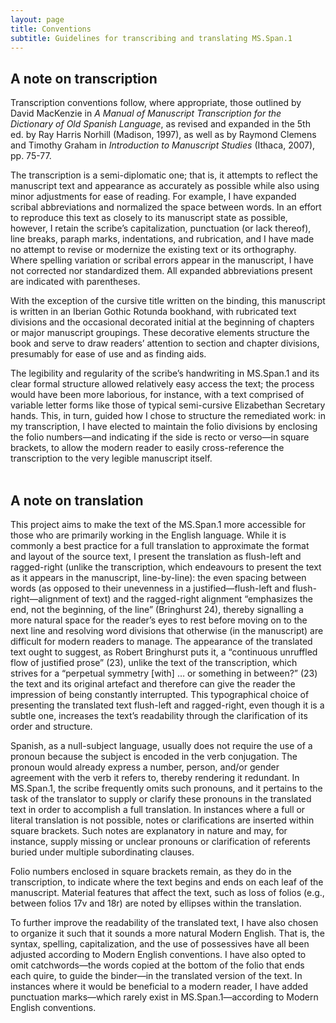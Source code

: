 ```yaml
---
layout: page
title: Conventions
subtitle: Guidelines for transcribing and translating MS.Span.1
---
```


## A note on transcription
Transcription conventions follow, where appropriate, those outlined by David MacKenzie in _A Manual of Manuscript Transcription for the Dictionary of Old Spanish Language_, as revised and expanded in the 5th ed. by Ray Harris Norhill (Madison, 1997), as well as by Raymond Clemens and Timothy Graham in _Introduction to Manuscript Studies_ (Ithaca, 2007), pp. 75-77.

The transcription is a semi-diplomatic one; that is, it attempts to reflect the manuscript text and appearance as accurately as possible while also using minor adjustments for ease of reading. For example, I have expanded scribal abbreviations and normalized the space between words. In an effort to reproduce this text as closely to its manuscript state as possible, however, I retain the scribe’s capitalization, punctuation (or lack thereof), line breaks, paraph marks, indentations, and rubrication, and I have made no attempt to revise or modernize the existing text or its orthography. Where spelling variation or scribal errors appear in the manuscript, I have not corrected nor standardized them. All expanded abbreviations present are indicated with parentheses.

With the exception of the cursive title written on the binding, this manuscript is written in an Iberian Gothic Rotunda bookhand, with rubricated text divisions and the occasional decorated initial at the beginning of chapters or major manuscript groupings. These decorative elements structure the book and serve to draw readers’ attention to section and chapter divisions, presumably for ease of use and as finding aids.

The legibility and regularity of the scribe’s handwriting in MS.Span.1 and its clear formal structure allowed relatively easy access the text; the process would have been more laborious, for instance, with a text comprised of variable letter forms like those of typical semi-cursive Elizabethan Secretary hands. This, in turn, guided how I chose to structure the remediated work: in my transcription, I have elected to maintain the folio divisions by enclosing the folio numbers—and indicating if the side is recto or verso—in square brackets, to allow the modern reader to easily cross-reference the transcription to the very legible manuscript itself.
<br>
<br>
## A note on translation
This project aims to make the text of the MS.Span.1 more accessible for those who are primarily working in the English language. While it is commonly a best practice for a full translation to approximate the format and layout of the source text, I present the translation as flush-left and ragged-right (unlike the transcription, which endeavours to present the text as it appears in the manuscript, line-by-line): the even spacing between words (as opposed to their unevenness in a justified—flush-left and flush-right—alignment of text) and the ragged-right alignment “emphasizes the end, not the beginning, of the line” (Bringhurst 24), thereby signalling a more natural space for the reader’s eyes to rest before moving on to the next line and resolving word divisions that otherwise (in the manuscript) are difficult for modern readers to manage. The appearance of the translated text ought to suggest, as Robert Bringhurst puts it, a “continuous unruffled flow of justified prose” (23), unlike the text of the transcription, which strives for a “perpetual symmetry \[with\] … or something in between?” (23) the text and its original artefact and therefore can give the reader the impression of being constantly interrupted. This typographical choice of presenting the translated text flush-left and ragged-right, even though it is a subtle one, increases the text’s readability through the clarification of its order and structure.

Spanish, as a null-subject language, usually does not require the use of a pronoun because the subject is encoded in the verb conjugation. The pronoun would already express a number, person, and/or gender agreement with the verb it refers to, thereby rendering it redundant. In MS.Span.1, the scribe frequently omits such pronouns, and it pertains to the task of the translator to supply or clarify these pronouns in the translated text in order to accomplish a full translation. In instances where a full or literal translation is not possible, notes or clarifications are inserted within square brackets. Such notes are explanatory in nature and may, for instance, supply missing or unclear pronouns or clarification of referents buried under multiple subordinating clauses.

Folio numbers enclosed in square brackets remain, as they do in the transcription, to indicate where the text begins and ends on each leaf of the manuscript. Material features that affect the text, such as loss of folios (e.g., between folios 17v and 18r) are noted by ellipses within the translation.

To further improve the readability of the translated text, I have also chosen to organize it such that it sounds a more natural Modern English. That is, the syntax, spelling, capitalization, and the use of possessives have all been adjusted according to Modern English conventions. I have also opted to omit catchwords—the words copied at the bottom of the folio that ends each quire, to guide the binder—in the translated version of the text. In instances where it would be beneficial to a modern reader, I have added punctuation marks—which rarely exist in MS.Span.1—according to Modern English conventions.
<br>
